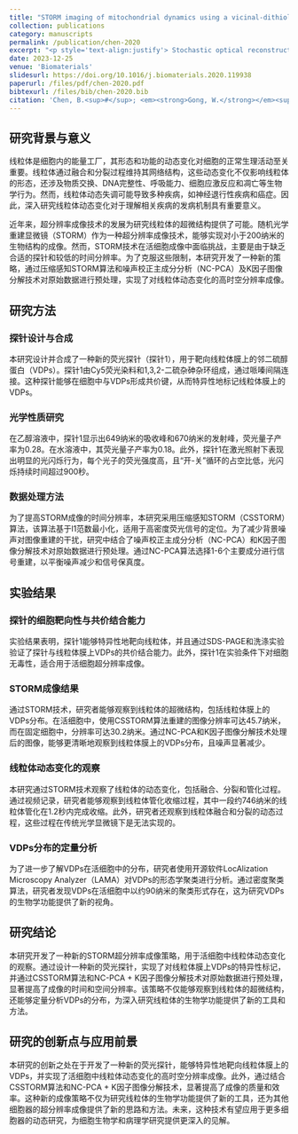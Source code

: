 ```yaml
---
title: "STORM imaging of mitochondrial dynamics using a vicinal-dithiol-proteins-targeted probe"
collection: publications
category: manuscripts
permalink: /publication/chen-2020
excerpt: "<p style='text-align:justify'> Stochastic optical reconstruction microscopy (STORM) is a promising method for the visualization of ultra-fine mitochondrial structures. However, this approach is limited to monitoring dynamic intracellular events owing to its low temporal resolution. We developed a new strategy to capture mitochondrial dynamics using a compressed sensing STORM algorithm following raw data pre-treatments by a noise-corrected principal component analysis and K-factor image factorization. Using STORM microscopy with a vicinal-dithiol-proteins targeting probe, visualizing mitochondrial dynamics was attainable with spatial and temporal resolutions of 45 nm and 0.8 s, notably, dynamic mitochondrial tubulation retraction of ~746 nm in 1.2 s was monitored. The labeled conjugate was observed as clusters (radii, ~90 nm) distributed on the outer mitochondrial membranes, not yet reported as far as we know. This strategy is promising for the quantitative analysis of intracellular behaviors below the optical diffraction limit.</p> <img src='/images/GA/chen-2020.jpg' style='width: 400px; border-radius: 20px; display: block; margin: 0 auto;'>"
date: 2023-12-25
venue: 'Biomaterials'
slidesurl: https://doi.org/10.1016/j.biomaterials.2020.119938
paperurl: /files/pdf/chen-2020.pdf
bibtexurl: /files/bib/chen-2020.bib
citation: 'Chen, B.<sup>#</sup>; <em><strong>Gong, W.</strong></em><sup>#</sup>; Yang, Z.; Pan, W.; Verwilst, P.; Shin, J.; Yan, W.; Liu, L.; Qu, J.; Kim, J. S. STORM Imaging of Mitochondrial Dynamics Using a Vicinal-Dithiol-Proteins-Targeted Probe. <em>Biomaterials</em>, <strong>2020</strong>, <em>243</em>, 119938. https://doi.org/10.1016/j.biomaterials.2020.119938.'
---
```

## 研究背景与意义

线粒体是细胞内的能量工厂，其形态和功能的动态变化对细胞的正常生理活动至关重要。线粒体通过融合和分裂过程维持其网络结构，这些动态变化不仅影响线粒体的形态，还涉及物质交换、DNA完整性、呼吸能力、细胞应激反应和凋亡等生物学行为。然而，线粒体动态失调可能导致多种疾病，如神经退行性疾病和癌症。因此，深入研究线粒体动态变化对于理解相关疾病的发病机制具有重要意义。

近年来，超分辨率成像技术的发展为研究线粒体的超微结构提供了可能。随机光学重建显微镜（STORM）作为一种超分辨率成像技术，能够实现对小于200纳米的生物结构的成像。然而，STORM技术在活细胞成像中面临挑战，主要是由于缺乏合适的探针和较低的时间分辨率。为了克服这些限制，本研究开发了一种新的策略，通过压缩感知STORM算法和噪声校正主成分分析（NC-PCA）及K因子图像分解技术对原始数据进行预处理，实现了对线粒体动态变化的高时空分辨率成像。

## 研究方法

### 探针设计与合成

本研究设计并合成了一种新的荧光探针（探针1），用于靶向线粒体膜上的邻二硫醇蛋白（VDPs）。探针1由Cy5荧光染料和1,3,2-二硫杂砷杂环组成，通过哌嗪间隔连接。这种探针能够在细胞中与VDPs形成共价键，从而特异性地标记线粒体膜上的VDPs。

### 光学性质研究

在乙醇溶液中，探针1显示出649纳米的吸收峰和670纳米的发射峰，荧光量子产率为0.28。在水溶液中，其荧光量子产率为0.18。此外，探针1在激光照射下表现出明显的光闪烁行为，每个光子的荧光强度高，且“开-关”循环的占空比低，光闪烁持续时间超过900秒。

### 数据处理方法

为了提高STORM成像的时间分辨率，本研究采用压缩感知STORM（CSSTORM）算法，该算法基于l1范数最小化，适用于高密度荧光信号的定位。为了减少背景噪声对图像重建的干扰，研究中结合了噪声校正主成分分析（NC-PCA）和K因子图像分解技术对原始数据进行预处理。通过NC-PCA算法选择1-6个主要成分进行信号重建，以平衡噪声减少和信号保真度。

## 实验结果

### 探针的细胞靶向性与共价结合能力

实验结果表明，探针1能够特异性地靶向线粒体，并且通过SDS-PAGE和洗涤实验验证了探针与线粒体膜上VDPs的共价结合能力。此外，探针1在实验条件下对细胞无毒性，适合用于活细胞超分辨率成像。

### STORM成像结果

通过STORM技术，研究者能够观察到线粒体的超微结构，包括线粒体膜上的VDPs分布。在活细胞中，使用CSSTORM算法重建的图像分辨率可达45.7纳米，而在固定细胞中，分辨率可达30.2纳米。通过NC-PCA和K因子图像分解技术处理后的图像，能够更清晰地观察到线粒体膜上的VDPs分布，且噪声显著减少。

### 线粒体动态变化的观察

本研究通过STORM技术观察了线粒体的动态变化，包括融合、分裂和管化过程。通过视频记录，研究者能够观察到线粒体管化收缩过程，其中一段约746纳米的线粒体管化在1.2秒内完成收缩。此外，研究者还观察到线粒体融合和分裂的动态过程，这些过程在传统光学显微镜下是无法实现的。

### VDPs分布的定量分析

为了进一步了解VDPs在活细胞中的分布，研究者使用开源软件LocAlization Microscopy Analyzer（LAMA）对VDPs的形态学聚类进行分析。通过密度聚类算法，研究者发现VDPs在活细胞中以约90纳米的聚类形式存在，这为研究VDPs的生物学功能提供了新的视角。

## 研究结论

本研究开发了一种新的STORM超分辨率成像策略，用于活细胞中线粒体动态变化的观察。通过设计一种新的荧光探针，实现了对线粒体膜上VDPs的特异性标记，并通过CSSTORM算法和NC-PCA + K因子图像分解技术对原始数据进行预处理，显著提高了成像的时间和空间分辨率。该策略不仅能够观察到线粒体的超微结构，还能够定量分析VDPs的分布，为深入研究线粒体的生物学功能提供了新的工具和方法。

## 研究的创新点与应用前景

本研究的创新之处在于开发了一种新的荧光探针，能够特异性地靶向线粒体膜上的VDPs，并实现了活细胞中线粒体动态变化的高时空分辨率成像。此外，通过结合CSSTORM算法和NC-PCA + K因子图像分解技术，显著提高了成像的质量和效率。这种新的成像策略不仅为研究线粒体的生物学功能提供了新的工具，还为其他细胞器的超分辨率成像提供了新的思路和方法。未来，这种技术有望应用于更多细胞器的动态研究，为细胞生物学和病理学研究提供更深入的见解。